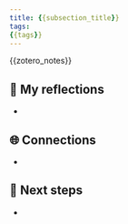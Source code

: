 ```yaml
---
title: {{subsection_title}}
tags:
{{tags}}
---
```


{{zotero_notes}}

## 📝 My reflections
- 

## 🌐 Connections
- 

## 🧭 Next steps
- 

 